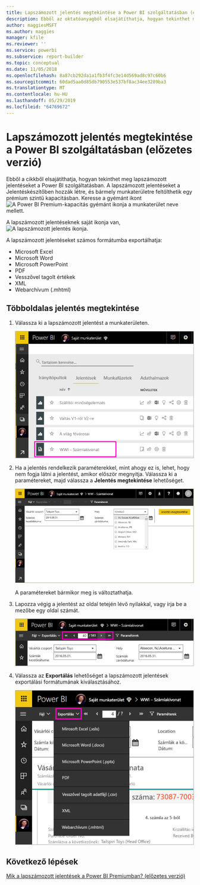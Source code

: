 ```yaml
---
title: Lapszámozott jelentés megtekintése a Power BI szolgáltatásban (előzetes verzió)
description: Ebből az oktatóanyagból elsajátíthatja, hogyan tekinthet meg lapszámozott jelentéseket a Power BI szolgáltatásban.
author: maggiesMSFT
ms.author: maggies
manager: kfile
ms.reviewer: ''
ms.service: powerbi
ms.subservice: report-builder
ms.topic: conceptual
ms.date: 11/05/2018
ms.openlocfilehash: 8a87cb292da1a1fb3f4fc3e14d569ad8c97c60b6
ms.sourcegitcommit: 60dad5aa0d85db790553e537bf8ac34ee3289ba3
ms.translationtype: MT
ms.contentlocale: hu-HU
ms.lasthandoff: 05/29/2019
ms.locfileid: "64769672"
---
```

# <a name="view-a-paginated-report-in-the-power-bi-service-preview"></a>Lapszámozott jelentés megtekintése a Power BI szolgáltatásban (előzetes verzió)

Ebből a cikkből elsajátíthatja, hogyan tekinthet meg lapszámozott jelentéseket a Power BI szolgáltatásban. A lapszámozott jelentéseket a Jelentéskészítőben hozzák létre, és bármely munkaterületre feltölthetik egy prémium szintű kapacitásban. Keresse a gyémánt ikont ![A Power BI Premium-kapacitás gyémánt ikonja](media/paginated-reports-save-to-power-bi-service/premium-diamond.png) a munkaterület neve mellett. 

A lapszámozott jelentéseknek saját ikonja van, ![A lapszámozott jelentés ikonja](media/paginated-reports-view-power-bi-service/power-bi-paginated-report-icon.png).

A lapszámozott jelentéseket számos formátumba exportálhatja: 

- Microsoft Excel
- Microsoft Word
- Microsoft PowerPoint
- PDF
- Vesszővel tagolt értékek
- XML
- Webarchívum (.mhtml)

## <a name="view-a-paginated-report"></a>Többoldalas jelentés megtekintése

1. Válassza ki a lapszámozott jelentést a munkaterületen.

    ![Lapszámozott jelentés a Power BI szolgáltatásban](media/paginated-reports-view-power-bi-service/power-bi-paginated-report-in-service.png)

2. Ha a jelentés rendelkezik paraméterekkel, mint ahogy ez is, lehet, hogy nem fogja látni a jelentést, amikor először megnyitja. Válassza ki a paramétereket, majd válassza a **Jelentés megtekintése** lehetőséget. 

     ![Paraméterek kiválasztása a jelentés megtekintéséhez](media/paginated-reports-view-power-bi-service/power-bi-paginated-select-parameters.png)

    A paramétereket bármikor meg is változtathatja.

1. Lapozza végig a jelentést az oldal tetején lévő nyilakkal, vagy írja be a mezőbe egy oldal számát.
    
   ![A jelentés lapozása](media/paginated-reports-view-power-bi-service/power-bi-paginated-page-thru-report.png)

4. Válassza az **Exportálás** lehetőséget a lapszámozott jelentések exportálási formátumának kiválasztásához.

    ![Exportálási formátum kiválasztása](media/paginated-reports-view-power-bi-service/power-bi-paginated-export.png)


## <a name="next-steps"></a>Következő lépések

[Mik a lapszámozott jelentések a Power BI Premiumban? (előzetes verzió)](paginated-reports-report-builder-power-bi.md)
